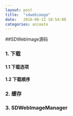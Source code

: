 ```yaml
---
layout: post
title:  "sdwebimage"
date:   2016-06-12 18:54:00
categories: animate
---
```


##SDWebImage源码

### 1. 下载
#### 1.1 下载选项
#### 1.2 下载顺序


### 2. 缓存
### 3. SDWebImageManager
